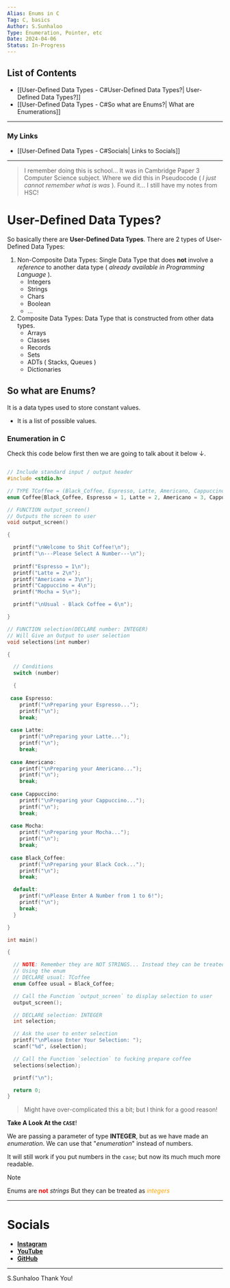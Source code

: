 ```yaml
---
Alias: Enums in C
Tag: C, basics
Author: S.Sunhaloo
Type: Enumeration, Pointer, etc
Date: 2024-04-06
Status: In-Progress
---
```


## List of Contents

- [[User-Defined Data Types - C#User-Defined Data Types?| User-Defined Data Types?]]
- [[User-Defined Data Types - C#So what are Enums?| What are Enumerations]]

---

### My Links

- [[User-Defined Data Types - C#Socials| Links to Socials]]

---

>I remember doing this is school... It was in Cambridge Paper 3 Computer Science subject. Where we did this in Pseudocode ( *I just cannot remember what is was* ).
>Found it... I still have my notes from HSC!

# User-Defined Data Types?

So basically there are **User-Defined Data Types**. There are 2 types of User-Defined Data Types:

1. Non-Composite Data Types: Single Data Type that does **not** involve a *reference* to another data type ( *already available in Programming Language* ).
	- Integers
	- Strings
	- Chars
	- Boolean
	- ...
1. Composite Data Types: Data Type that is constructed from other data types.
	- Arrays
	- Classes
	- Records
	- Sets
	- ADTs ( Stacks, Queues )
	- Dictionaries

## So what are Enums?

It is a data types used to store constant values.

- It is a list of possible values.

### Enumeration in C

Check this code below first then we are going to talk about it below $\downarrow$.

```C

// Include standard input / output header
#include <stdio.h>

// TYPE TCoffee = (Black_Coffee, Espresso, Latte, Americano, Cappuccino, Mocha)
enum Coffee{Black_Coffee, Espresso = 1, Latte = 2, Americano = 3, Cappuccino = 4, Mocha = 5};

// FUNCTION output_screen()
// Outputs the screen to user
void output_screen()

{

  printf("\nWelcome to Shit Coffee!\n");
  printf("\n---Please Select A Number---\n");
  
  printf("Espresso = 1\n");
  printf("Latte = 2\n");
  printf("Americano = 3\n");
  printf("Cappuccino = 4\n");
  printf("Mocha = 5\n");

  printf("\nUsual - Black Coffee = 6\n");

}

// FUNCTION selection(DECLARE number: INTEGER)
// Will Give an Output to user selection
void selections(int number)

{

  // Conditions
  switch (number)

  {
 
 case Espresso:
    printf("\nPreparing your Espresso...");
    printf("\n");
    break;
 
 case Latte:
    printf("\nPreparing your Latte...");
    printf("\n");
    break;
 
 case Americano:
    printf("\nPreparing your Americano...");
    printf("\n");
    break;
 
 case Cappuccino:
    printf("\nPreparing your Cappuccino...");
    printf("\n");
    break;
 
 case Mocha:
    printf("\nPreparing your Mocha...");
    printf("\n");
    break;
 
 case Black_Coffee:
    printf("\nPreparing your Black Cock...");
    printf("\n");
    break;

  default:
    printf("\nPlease Enter A Number from 1 to 6!");
    printf("\n");
    break;
  }

}

int main()

{

  // NOTE: Remember they are NOT STRINGS... Instead they can be treated as INTEGERS
  // Using the enum
  // DECLARE usual: TCoffee
  enum Coffee usual = Black_Coffee;

  // Call the Function `output_screen` to display selection to user
  output_screen();

  // DECLARE selection: INTEGER
  int selection;

  // Ask the user to enter selection
  printf("\nPlease Enter Your Selection: ");
  scanf("%d", &selection);

  // Call the Function `selection` to fucking prepare coffee
  selections(selection);

  printf("\n");

  return 0;
}

```

>Might have over-complicated this a bit; but I think for a good reason!

**Take A Look At the `CASE`**!

We are passing a parameter of type **INTEGER**, but as we have made an *enumeration*. We can use that "*enumeration*" instead of numbers.

It will still work if you put numbers in the `case`; but now its much much more readable.

>[!note]
>Enums are <span style = "color: red;"><strong>not</strong></span> *strings*
>But they can be treated as <span style = "color: orange;"><em>integers</em></span>

---

# Socials

- [**Instagram**](https://www.instagram.com/s.sunhaloo/)
- [**YouTube**](https://www.youtube.com/channel/UCMkQZsuW6eHMhdUObLPSpwg)
- [**GitHub**](https://www.github.com/Sunhaloo)

---

S.Sunhaloo
Thank You!